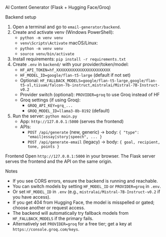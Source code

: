 AI Content Generator (Flask + Hugging Face/Groq)

Backend setup
1) Open a terminal and go to `email-generator/backend`.
2) Create and activate venv (Windows PowerShell):
   - `python -m venv venv`
   - `venv\Scripts\Activate`
   macOS/Linux:
   - `python -m venv venv`
   - `source venv/bin/activate`
3) Install requirements: `pip install -r requirements.txt`
4) Create `.env` in `backend/` with your provider/token/model:
   - `HF_API_TOKEN=hf_XXXXXXXXXXXXXXXXXXXXXXXX`
   - `HF_MODEL_ID=google/flan-t5-large`  (default if not set)
   - Optional: `HF_FALLBACK_MODELS=google/flan-t5-large,google/flan-t5-xl,tiiuae/falcon-7b-instruct,mistralai/Mistral-7B-Instruct-v0.2`
   - Provider switch (optional): `PROVIDER=groq` to use Groq instead of HF
   - Groq settings (if using Groq):
     - `GROQ_API_KEY=grq_...`
     - `GROQ_MODEL_ID=llama3-8b-8192` (default)
5) Run the server: `python main.py`
   - App: `http://127.0.0.1:5000` (serves the frontend)
   - APIs:
     - `POST /api/generate` (new, generic) → body: `{ "type": "email|essay|story|speech", ... }`
     - `POST /api/generate-email` (legacy) → body: `{ goal, recipient, tone, points }`

Frontend
Open `http://127.0.0.1:5000` in your browser. The Flask server serves the frontend and the API on the same origin.

Notes
- If you see CORS errors, ensure the backend is running and reachable.
- You can switch models by setting `HF_MODEL_ID` or `PROVIDER=groq` in `.env`.
 - Or set `HF_MODEL_ID` in `.env` (e.g., `mistralai/Mistral-7B-Instruct-v0.2` if you have access).
 - If you get 404 from Hugging Face, the model is misspelled or gated; choose another or request access.
 - The backend will automatically try fallback models from `HF_FALLBACK_MODELS` if the primary fails.
 - Alternatively set `PROVIDER=groq` for a free tier; get a key at `https://console.groq.com/keys`.

